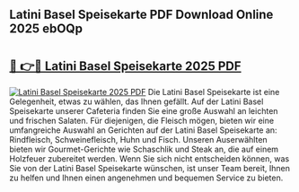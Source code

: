 ## Latini Basel Speisekarte PDF Download Online 2025 ebOQp

# <h2><a href="http://gcci5lc.nevu.top/?p=Latini+Basel+Speisekarte">🔗 👉🔴 Latini Basel Speisekarte 2025 PDF</a></h2>

[![Latini Basel Speisekarte 2025 PDF](https://i.imgur.com/dBaPXMq.png)](http://gcci5lc.nevu.top/?p=Latini+Basel+Speisekarte)
Die Latini Basel Speisekarte ist eine Gelegenheit, etwas zu wählen, das Ihnen gefällt. Auf der Latini Basel Speisekarte unserer Cafeteria finden Sie eine große Auswahl an leichten und frischen Salaten. Für diejenigen, die Fleisch mögen, bieten wir eine umfangreiche Auswahl an Gerichten auf der Latini Basel Speisekarte an: Rindfleisch, Schweinefleisch, Huhn und Fisch. Unseren Auserwählten bieten wir Gourmet-Gerichte wie Schaschlik und Steak an, die auf einem Holzfeuer zubereitet werden. Wenn Sie sich nicht entscheiden können, was Sie von der Latini Basel Speisekarte wünschen, ist unser Team bereit, Ihnen zu helfen und Ihnen einen angenehmen und bequemen Service zu bieten.

